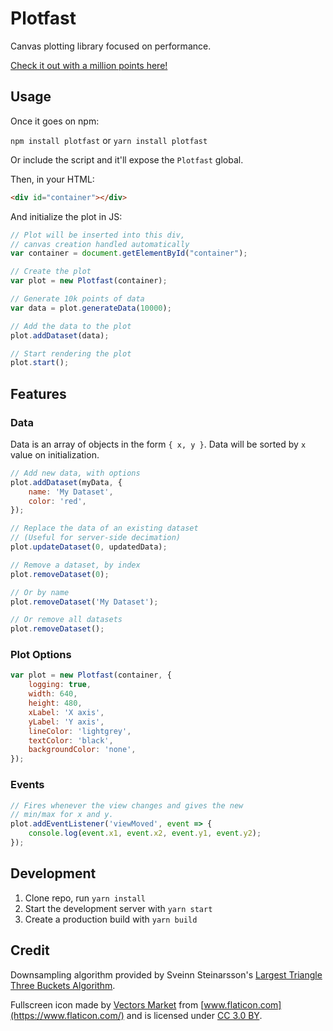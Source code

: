 # Plotfast

Canvas plotting library focused on performance.

[Check it out with a million points here!](https://focused-almeida-5122b7.netlify.com/)

## Usage

Once it goes on npm:

`npm install plotfast` or `yarn install plotfast`

Or include the script and it'll expose the `Plotfast` global.

Then, in your HTML:

```html
<div id="container"></div>
```

And initialize the plot in JS:

```javascript
// Plot will be inserted into this div,
// canvas creation handled automatically
var container = document.getElementById("container");

// Create the plot
var plot = new Plotfast(container);

// Generate 10k points of data
var data = plot.generateData(10000);

// Add the data to the plot
plot.addDataset(data);

// Start rendering the plot
plot.start();
```

## Features

### Data

Data is an array of objects in the form `{ x, y }`. Data will be sorted by `x` value on initialization.

```javascript
// Add new data, with options
plot.addDataset(myData, {
    name: 'My Dataset',
    color: 'red',
});

// Replace the data of an existing dataset
// (Useful for server-side decimation)
plot.updateDataset(0, updatedData);

// Remove a dataset, by index
plot.removeDataset(0);

// Or by name
plot.removeDataset('My Dataset');

// Or remove all datasets
plot.removeDataset();
```

### Plot Options

```javascript
var plot = new Plotfast(container, {
    logging: true,
    width: 640,
    height: 480,
    xLabel: 'X axis',
    yLabel: 'Y axis',
    lineColor: 'lightgrey',
    textColor: 'black',
    backgroundColor: 'none',
});
```

### Events

```javascript
// Fires whenever the view changes and gives the new
// min/max for x and y.
plot.addEventListener('viewMoved', event => {
    console.log(event.x1, event.x2, event.y1, event.y2);
});
```

## Development

1. Clone repo, run `yarn install`
2. Start the development server with `yarn start`
3. Create a production build with `yarn build`

## Credit

Downsampling algorithm provided by Sveinn Steinarsson's [Largest Triangle Three Buckets Algorithm](https://github.com/sveinn-steinarsson/flot-downsample).

Fullscreen icon made by [Vectors Market](https://www.flaticon.com/authors/vectors-market) from [www.flaticon.com](https://www.flaticon.com/) and is licensed under [CC 3.0 BY](http://creativecommons.org/licenses/by/3.0/).